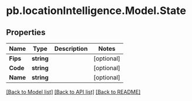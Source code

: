 # pb.locationIntelligence.Model.State
## Properties

Name | Type | Description | Notes
------------ | ------------- | ------------- | -------------
**Fips** | **string** |  | [optional] 
**Code** | **string** |  | [optional] 
**Name** | **string** |  | [optional] 

[[Back to Model list]](../README.md#documentation-for-models) [[Back to API list]](../README.md#documentation-for-api-endpoints) [[Back to README]](../README.md)

